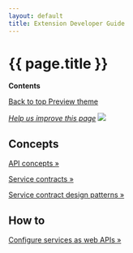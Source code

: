 ```yaml
---
layout: default
title: Extension Developer Guide
---
```


<div class="container bs-docs-container">
   <div class="row">
      <div class="jumbotron">
         <h1 class="api1" id="ext-dev-guide">{{ page.title }}</h1>
               </div>
      <div class="col-xs-3">
         <p><b>Contents</b></p>
         <div style="" id="category" class="bs-docs-sidebar hidden-print hidden-xs hidden-sm affix-top" role="complementary">
         </div>
         <a class="back-to-top" href="#top">
         Back to top
         </a>
         <a href="#" class="bs-docs-theme-toggle">
         Preview theme
         </a>
      </div>
      <div class="col-xs-6" role="main">
         <div class="bs-docs-section">
         <p><a href="{{ site.githuburl }}extension-dev-guide/bk-extension-dev-guide.md" target="_blank"><em>Help us improve this page</em></a>&nbsp;<img src="{{ site.baseurl }}common/images/newWindow.gif"/></p>
         <h2 id="api-concepts">Concepts</h2>
           <dl>
           <dt>
                  <p><a href="{{ site.gdeurl }}extension-dev-guide/api-concepts.html">API concepts &raquo;</a></p>
               </dt>
               <dt>
                  <p><a href="{{ site.gdeurl }}extension-dev-guide/service-contracts/service-contracts.html">Service contracts &raquo;</a></p>
               </dt>
               <dt>
                  <p><a href="{{ site.gdeurl }}extension-dev-guide/service-contracts/design-patterns.html">Service contract design patterns &raquo;</a></p>
               </dt>
               <!--
<dt>
                    <p><a href="{{ site.gdeurl }}extension-dev-guide/service-contracts/service-domain-guidelines.html">Guidelines for domain and service layers &raquo;</a></p>
               </dt>
               </dl>
 -->
               <!--
<dt>
                  <p><a href="{{ site.gdeurl }}extension-dev-guide/service-contracts/service-create-example.html">Create a service - example &raquo;</a></p>
               </dt>
 -->
 <h2 id="api-concepts">How to</h2>
           <dl>
               <dt>
                  <p><a href="{{ site.gdeurl }}extension-dev-guide/service-contracts/service-to-web-service.html">Configure services as web APIs &raquo;</a></p>
               </dt>
            </dl>
         </div>
      </div>
   </div>
</div>

